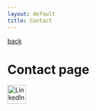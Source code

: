 ```yaml
---
layout: default
title: Contact
---
```


[back](./)

# Contact page

<a href="https://www.linkedin.com/in/linus-falk-227037191/">
    <img src="/path/to/linkedin-logo.png" alt="LinkedIn" style="width:42px;height:42px;border:0;">
</a>


